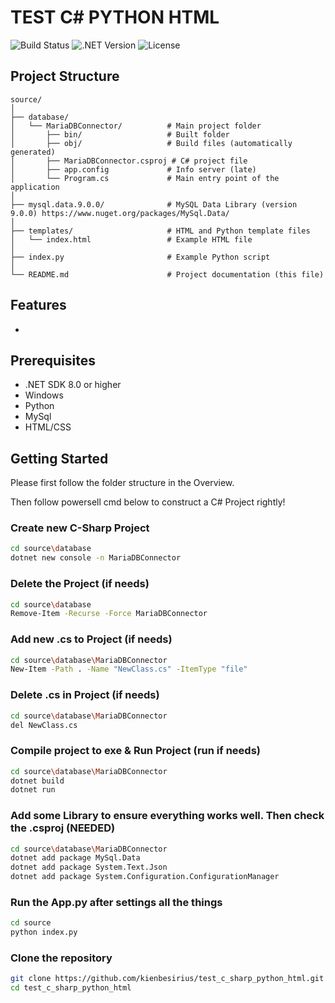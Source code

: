 # TEST C# PYTHON HTML

![Build Status](https://img.shields.io/badge/build-passing-brightgreen)
![.NET Version](https://img.shields.io/badge/.NET-8.0-blue)
![License](https://img.shields.io/badge/license-MIT-yellow)

## Project Structure
```
source/
│
├── database/
│   └── MariaDBConnector/          # Main project folder
│       ├── bin/                   # Built folder
│       ├── obj/                   # Build files (automatically generated)
│       ├── MariaDBConnector.csproj # C# project file
│       ├── app.config             # Info server (late)
│       └── Program.cs             # Main entry point of the application
│
├── mysql.data.9.0.0/              # MySQL Data Library (version 9.0.0) https://www.nuget.org/packages/MySql.Data/
│
├── templates/                     # HTML and Python template files
│   └── index.html                 # Example HTML file
│
├── index.py                       # Example Python script
│
└── README.md                      # Project documentation (this file)
```


## Features
- 

## Prerequisites
- .NET SDK 8.0 or higher
- Windows
- Python
- MySql
- HTML/CSS

## Getting Started

Please first follow the folder structure in the Overview. 

Then follow powersell cmd below to construct a C# Project rightly!

### Create new C-Sharp Project
```bash
cd source\database                      
dotnet new console -n MariaDBConnector  
```

### Delete the Project (if needs)
```bash
cd source\database  
Remove-Item -Recurse -Force MariaDBConnector  
``` 

### Add new .cs to Project (if needs)
```bash
cd source\database\MariaDBConnector
New-Item -Path . -Name "NewClass.cs" -ItemType "file"
```

### Delete .cs in Project (if needs)
```bash
cd source\database\MariaDBConnector
del NewClass.cs
```

### Compile project to exe & Run Project (run if needs)
```bash
cd source\database\MariaDBConnector
dotnet build
dotnet run
```

### Add some Library to ensure everything works well. Then check the .csproj (NEEDED)
```bash
cd source\database\MariaDBConnector
dotnet add package MySql.Data
dotnet add package System.Text.Json
dotnet add package System.Configuration.ConfigurationManager
```

### Run the App.py after settings all the things
```bash
cd source
python index.py
```
### Clone the repository
```bash
git clone https://github.com/kienbesirius/test_c_sharp_python_html.git
cd test_c_sharp_python_html
```
